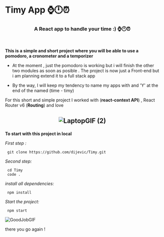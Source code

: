 # Timy App ⌚🕛⏰

<h3 color="red" align="center">A React app to handle your time :) ⌚🕛⏰ </h3>

  <br/>
  
  
**This is a simple and short project where you will be able to use a pomodoro, a cronometer and a temporizer**

- At the moment , just the pomodoro is working but i will finish the other two modules as soon as posible . The project is now just a Front-end but i am planning extend it to a full stack app

- By the way, I will keep my tendency to name my apps with and 'Y' at the end of the named (time - timy)

<p margin="20px">For this short and simple project I worked with (<b>react-context API</b>) , React Router v6 (<b>Routing</b>) and love </p>

<h2 align="center">

![LaptopGIF (2)](https://user-images.githubusercontent.com/66389456/179600154-bcabbf40-6ee5-4897-8fa4-1fb243a9c0f4.gif)

</h2>

**To start with this project in local**

_First step :_

```
 git clone https://github.com/dijevic/Timy.git
```

_Second step:_

```
 cd Timy
 code .
```

_install all dependencies:_

```
 npm install
```

_Start the project:_

```
 npm start
```

![GoodJobGIF](https://user-images.githubusercontent.com/66389456/179578383-137e21ed-646e-4126-9de7-bf3c1a6ffafc.gif)

<p> there you go again !</p>
